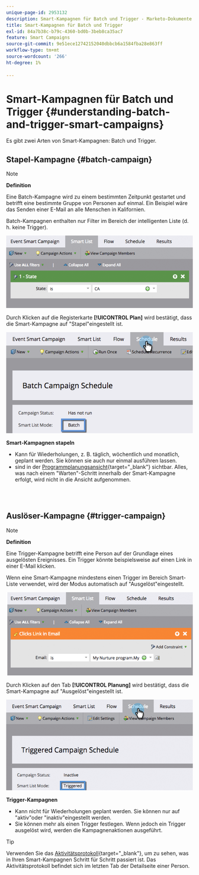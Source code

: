 ```yaml
---
unique-page-id: 2953132
description: Smart-Kampagnen für Batch und Trigger - Marketo-Dokumente - Produktdokumentation
title: Smart-Kampagnen für Batch und Trigger
exl-id: 84a7b38c-b79c-4360-bd0b-3beb8ca35ac7
feature: Smart Campaigns
source-git-commit: 9e51ece12742152040dbbcb6a1584fba28e863ff
workflow-type: tm+mt
source-wordcount: '266'
ht-degree: 1%

---
```


# Smart-Kampagnen für Batch und Trigger {#understanding-batch-and-trigger-smart-campaigns}

Es gibt zwei Arten von Smart-Kampagnen: Batch und Trigger.

## Stapel-Kampagne {#batch-campaign}

>[!NOTE]
>
>**Definition**
>
>Eine Batch-Kampagne wird zu einem bestimmten Zeitpunkt gestartet und betrifft eine bestimmte Gruppe von Personen auf einmal. Ein Beispiel wäre das Senden einer E-Mail an alle Menschen in Kalifornien.

Batch-Kampagnen enthalten nur Filter im Bereich der intelligenten Liste (d. h. keine Trigger).

![](assets/understanding-batch-and-trigger-smart-campaigns-1.png)

Durch Klicken auf die Registerkarte **[!UICONTROL Plan]** wird bestätigt, dass die Smart-Kampagne auf &quot;Stapel&quot;eingestellt ist.

![](assets/understanding-batch-and-trigger-smart-campaigns-2.png)

**Smart-Kampagnen stapeln**

* Kann für Wiederholungen, z. B. täglich, wöchentlich und monatlich, geplant werden. Sie können sie auch nur einmal ausführen lassen.
* sind in der [Programmplanungsansicht](/help/marketo/product-docs/core-marketo-concepts/programs/program-schedule-view/navigating-the-program-schedule-view.md){target="_blank"} sichtbar. Alles, was nach einem &quot;Warten&quot;-Schritt innerhalb der Smart-Kampagne erfolgt, wird nicht in die Ansicht aufgenommen.

<br> 

## Auslöser-Kampagne {#trigger-campaign}

>[!NOTE]
>
>**Definition**
>
>Eine Trigger-Kampagne betrifft eine Person auf der Grundlage eines ausgelösten Ereignisses. Ein Trigger könnte beispielsweise auf einen Link in einer E-Mail klicken.

Wenn eine Smart-Kampagne mindestens einen Trigger im Bereich Smart-Liste verwendet, wird der Modus automatisch auf &quot;Ausgelöst&quot;eingestellt.

![](assets/understanding-batch-and-trigger-smart-campaigns-3.png)

Durch Klicken auf den Tab **[!UICONTROL Planung]** wird bestätigt, dass die Smart-Kampagne auf &quot;Ausgelöst&quot;eingestellt ist.

![](assets/understanding-batch-and-trigger-smart-campaigns-4.png)

**Trigger-Kampagnen**

* Kann nicht für Wiederholungen geplant werden. Sie können nur auf &quot;aktiv&quot;oder &quot;inaktiv&quot;eingestellt werden.
* Sie können mehr als einen Trigger festlegen. Wenn jedoch ein Trigger ausgelöst wird, werden die Kampagnenaktionen ausgeführt.

>[!TIP]
>
>Verwenden Sie das [Aktivitätsprotokoll](/help/marketo/product-docs/core-marketo-concepts/smart-lists-and-static-lists/managing-people-in-smart-lists/locate-the-activity-log-for-a-person.md){target="_blank"}, um zu sehen, was in Ihren Smart-Kampagnen Schritt für Schritt passiert ist. Das Aktivitätsprotokoll befindet sich im letzten Tab der Detailseite einer Person.
